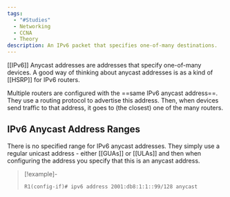 ```yaml
---
tags:
  - "#Studies"
  - Networking
  - CCNA
  - Theory
description: An IPv6 packet that specifies one-of-many destinations.
---
```

[[IPv6]] Anycast addresses are addresses that specify one-of-many devices. A good way of thinking about anycast addresses is as a kind of [[HSRP]] for IPv6 routers.

Multiple routers are configured with the ==same IPv6 anycast address==. They use a routing protocol to advertise this address. Then, when devices send traffic to that address, it goes to (the closest) one of the many routers.

## IPv6 Anycast Address Ranges

There is no specified range for IPv6 anycast addresses. They simply use a regular unicast address - either [[GUAs]] or [[ULAs]] and then when configuring the address you specify that this is an anycast address.

> [!example]- 
> ```
> R1(config-if)# ipv6 address 2001:db8:1:1::99/128 anycast
> ```
